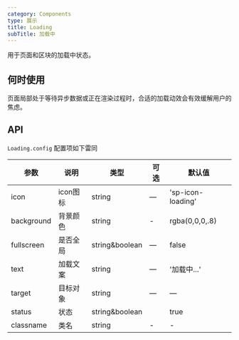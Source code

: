 ```yaml
---
category: Components
type: 展示
title: Loading
subTitle: 加载中
---
```

用于页面和区块的加载中状态。

## 何时使用
页面局部处于等待异步数据或正在渲染过程时，合适的加载动效会有效缓解用户的焦虑。

## API
`Loading.config` 配置项如下雷同

| 参数       | 说明     | 类型           | 可选 | 默认值            |
| ---------- | -------- | -------------- | ---- | ----------------- |
| icon       | icon图标 | string         | —    | 'sp-icon-loading' |
| background | 背景颜色 | string         | -    | rgba(0,0,0,.8)    |
| fullscreen | 是否全局 | string&boolean | —    | false             |
| text       | 加载文案 | string         | —    | '加载中...'       |
| target     | 目标对象 | string         | —    | —                 |
| status     | 状态     | string&boolean |      | true              |
| classname  | 类名     | string         | -    | -                 |